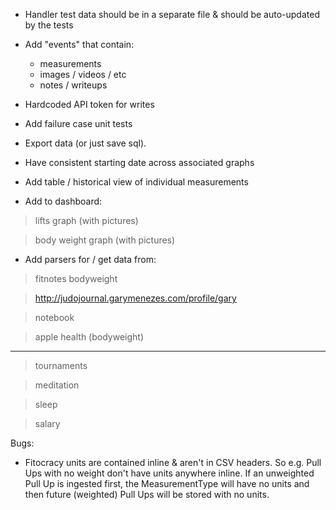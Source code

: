 - Handler test data should be in a separate file & should be auto-updated by the tests

- Add "events" that contain:
  - measurements
  - images / videos / etc
  - notes / writeups

- Hardcoded API token for writes

- Add failure case unit tests

- Export data (or just save sql).

- Have consistent starting date across associated graphs

- Add table / historical view of individual measurements

- Add to dashboard:
> lifts graph (with pictures)

> body weight graph (with pictures)

- Add parsers for / get data from:
> fitnotes bodyweight

> http://judojournal.garymenezes.com/profile/gary

> notebook

> apple health (bodyweight)

-----
> tournaments

> meditation

> sleep

> salary


Bugs:
- Fitocracy units are contained inline & aren't in CSV headers. So e.g. Pull Ups with no weight don't have units anywhere inline. If an unweighted Pull Up is ingested first, the MeasurementType will have no units and then future (weighted) Pull Ups will be stored with no units.
